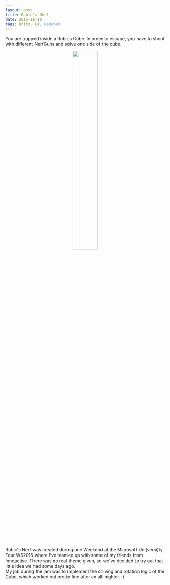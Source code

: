 ```yaml
---
layout: post
title: Rubic's Nerf
date: 2015-11-10
tags: Unity, C#, Gamejam
---
```

You are trapped inside a Rubics Cube. In order to escape, you have to shoot with different NerfGuns and solve one side of the cube.
<center><img src = "{{site.url}}/assets/images/screenshots/RubicsNerf.PNG" style = "width:40%;height:40%"></center>
Rubic's Nerf was created during one Weekend at the Microsoft Uni(versi)ty Tour WS2015 where I've teamed up with some of my friends from Innoactive. There was no real theme given, so we've decided to try out that little idea we had some days ago. 
<br>
My job during the jam was to implement the solving and rotation logic of the Cube, which worked out pretty fine after an all-nighter. :)